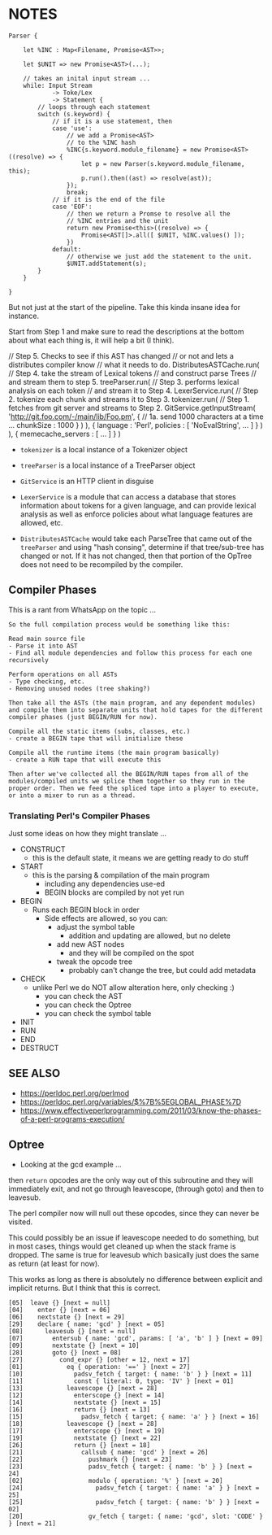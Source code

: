 <!----------------------------------------------------------------------------->
# NOTES
<!----------------------------------------------------------------------------->

<!----------------------------------------------------------------------------->


```
Parser {
    
    let %INC : Map<Filename, Promise<AST>>;
    
    let $UNIT => new Promise<AST>(...);

    // takes an inital input stream ...
    while: Input Stream 
            -> Toke/Lex 
            -> Statement {
        // loops through each statement
        switch (s.keyword) {
            // if it is a use statement, then
            case 'use': 
                // we add a Promise<AST>
                // to the %INC hash  
                %INC{s.keyword.module_filename} = new Promise<AST>((resolve) => {
                    let p = new Parser(s.keyword.module_filename, this);
                    p.run().then((ast) => resolve(ast));    
                });
                break;            
            // if it is the end of the file 
            case 'EOF':
                // then we return a Promse to resolve all the 
                // %INC entries and the unit
                return new Promise<this>((resolve) => {
                    Promise<AST[]>.all([ $UNIT, %INC.values() ]);
                })
            default:
                // otherwise we just add the statement to the unit.
                $UNIT.addStatement(s);
        }        
    }
                
}
```































<!----------------------------------------------------------------------------->

But not just at the start of the pipeline. Take this kinda insane idea for 
instance. 

Start from Step 1 and make sure to read the descriptions at the bottom 
about what each thing is, it will help a bit (I think).

// Step 5. Checks to see if this AST has changed 
// or not and lets a distributes compiler know 
// what it needs to do. 
DistributesASTCache.run(
    // Step 4. take the stream of Lexical tokens 
    // and construct parse Trees
    // and stream them to step 5.
    treeParser.run(
        // Step 3. performs lexical analysis on each token 
        // and stream it to Step 4.
        LexerService.run(
            // Step 2. tokenize each chunk and streams it to Step 3.
            tokenizer.run(
                // Step 1. fetches from git server and streams to Step 2.
                GitService.getInputStream(
                    'http://git.foo.com/-/main/lib/Foo.pm',
                    { 
                        // 1a. send 1000 characters at a time ...
                        chunkSize : 1000 
                    }
                )
            ),
            {
                language : 'Perl',
                policies : [ 'NoEvalString', ... ]
            }
        )
    ),
    {
        memecache_servers : [ ... ]
    }
)

- `tokenizer` is a local instance of a Tokenizer object
- `treeParser` is a local instance of a TreeParser object


- `GitService` is an HTTP client in disguise
- `LexerService` is a module that can access a database that stores information 
  about tokens for a given language, and can provide lexical analysis as well 
  as enforce policies about what language features are allowed, etc. 
- `DistributesASTCache` would take each ParseTree that came out of the
  `treeParser` and using "hash consing", determine if that tree/sub-tree has 
  changed or not. If it has not changed, then that portion of the OpTree does 
  not need to be recompiled by the compiler. 
  
  












<!----------------------------------------------------------------------------->
## Compiler Phases
<!----------------------------------------------------------------------------->

This is a rant from WhatsApp on the topic ... 

```
So the full compilation process would be something like this:

Read main source file
- Parse it into AST
- Find all module dependencies and follow this process for each one recursively

Perform operations on all ASTs
- Type checking, etc.
- Removing unused nodes (tree shaking?) 

Then take all the ASTs (the main program, and any dependent modules) and compile them into separate units that hold tapes for the different compiler phases (just BEGIN/RUN for now). 

Compile all the static items (subs, classes, etc.)
- create a BEGIN tape that will initialize these

Compile all the runtime items (the main program basically)
- create a RUN tape that will execute this

Then after we've collected all the BEGIN/RUN tapes from all of the modules/compiled units we splice them together so they run in the proper order. Then we feed the spliced tape into a player to execute, or into a mixer to run as a thread.
```

<!----------------------------------------------------------------------------->
### Translating Perl's Compiler Phases
<!----------------------------------------------------------------------------->

Just some ideas on how they might translate ... 

- CONSTRUCT
    - this is the default state, it means we are getting ready to do stuff
- START
    - this is the parsing & compilation of the main program
        - including any dependencies use-ed
        - BEGIN blocks are compiled by not yet run
- BEGIN
    - Runs each BEGIN block in order
        - Side effects are allowed, so you can:
            - adjust the symbol table
                - addition and updating are allowed, but no delete
            - add new AST nodes
                - and they will be compiled on the spot
            - tweak the opcode tree
                - probably can't change the tree, but could add metadata
- CHECK
    - unlike Perl we do NOT allow alteration here, only checking :)
        - you can check the AST
        - you can check the Optree
        - you can check the symbol table
- INIT
- RUN
- END
- DESTRUCT

<!----------------------------------------------------------------------------->
## SEE ALSO
<!----------------------------------------------------------------------------->

- https://perldoc.perl.org/perlmod
- https://perldoc.perl.org/variables/$%7B%5EGLOBAL_PHASE%7D
- https://www.effectiveperlprogramming.com/2011/03/know-the-phases-of-a-perl-programs-execution/


<!----------------------------------------------------------------------------->
## Optree
<!----------------------------------------------------------------------------->

- Looking at the gcd example ...

then `return` opcodes are the only way out of this subroutine
and they will immediately exit, and not go through leavescope, 
(through goto) and then to leavesub. 

The perl compiler now will null out these opcodes, since 
they can never be visited. 

This could possibly be an issue if leavescope needed to do 
something, but in most cases, things would get cleaned up
when the stack frame is dropped. The same is true for leavesub
which basically just does the same as return (at least for now).

This works as long as there is absolutely no difference between 
explicit and implicit returns. But I think that this is correct. 

```
[05]  leave {} [next = null]
[04]    enter {} [next = 06]
[06]    nextstate {} [next = 29]
[29]    declare { name: 'gcd' } [next = 05]
[08]      leavesub {} [next = null]
[07]        entersub { name: 'gcd', params: [ 'a', 'b' ] } [next = 09]
[09]        nextstate {} [next = 10]
[28]        goto {} [next = 08]
[27]          cond_expr {} [other = 12, next = 17]
[01]            eq { operation: '==' } [next = 27]
[10]              padsv_fetch { target: { name: 'b' } } [next = 11]
[11]              const { literal: 0, type: 'IV' } [next = 01]
[13]            leavescope {} [next = 28]
[12]              enterscope {} [next = 14]
[14]              nextstate {} [next = 15]
[16]              return {} [next = 13]
[15]                padsv_fetch { target: { name: 'a' } } [next = 16]
[18]            leavescope {} [next = 28]
[17]              enterscope {} [next = 19]
[19]              nextstate {} [next = 22]
[26]              return {} [next = 18]
[21]                callsub { name: 'gcd' } [next = 26]
[22]                  pushmark {} [next = 23]
[23]                  padsv_fetch { target: { name: 'b' } } [next = 24]
[02]                  modulo { operation: '%' } [next = 20]
[24]                    padsv_fetch { target: { name: 'a' } } [next = 25]
[25]                    padsv_fetch { target: { name: 'b' } } [next = 02]
[20]                  gv_fetch { target: { name: 'gcd', slot: 'CODE' } } [next = 21]
```

<!----------------------------------------------------------------------------->



